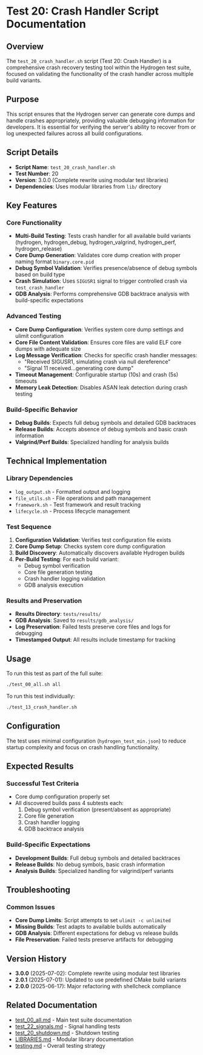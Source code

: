 # Test 20: Crash Handler Script Documentation

## Overview

The `test_20_crash_handler.sh` script (Test 20: Crash Handler) is a comprehensive crash recovery testing tool within the Hydrogen test suite, focused on validating the functionality of the crash handler across multiple build variants.

## Purpose

This script ensures that the Hydrogen server can generate core dumps and handle crashes appropriately, providing valuable debugging information for developers. It is essential for verifying the server's ability to recover from or log unexpected failures across all build configurations.

## Script Details

- **Script Name**: `test_20_crash_handler.sh`
- **Test Number**: 20
- **Version**: 3.0.0 (Complete rewrite using modular test libraries)
- **Dependencies**: Uses modular libraries from `lib/` directory

## Key Features

### Core Functionality

- **Multi-Build Testing**: Tests crash handler for all available build variants (hydrogen, hydrogen_debug, hydrogen_valgrind, hydrogen_perf, hydrogen_release)
- **Core Dump Generation**: Validates core dump creation with proper naming format `binary.core.pid`
- **Debug Symbol Validation**: Verifies presence/absence of debug symbols based on build type
- **Crash Simulation**: Uses `SIGUSR1` signal to trigger controlled crash via `test_crash_handler`
- **GDB Analysis**: Performs comprehensive GDB backtrace analysis with build-specific expectations

### Advanced Testing

- **Core Dump Configuration**: Verifies system core dump settings and ulimit configuration
- **Core File Content Validation**: Ensures core files are valid ELF core dumps with adequate size
- **Log Message Verification**: Checks for specific crash handler messages:
  - "Received SIGUSR1, simulating crash via null dereference"
  - "Signal 11 received...generating core dump"
- **Timeout Management**: Configurable startup (10s) and crash (5s) timeouts
- **Memory Leak Detection**: Disables ASAN leak detection during crash testing

### Build-Specific Behavior

- **Debug Builds**: Expects full debug symbols and detailed GDB backtraces
- **Release Builds**: Accepts absence of debug symbols and basic crash information
- **Valgrind/Perf Builds**: Specialized handling for analysis builds

## Technical Implementation

### Library Dependencies

- `log_output.sh` - Formatted output and logging
- `file_utils.sh` - File operations and path management
- `framework.sh` - Test framework and result tracking
- `lifecycle.sh` - Process lifecycle management

### Test Sequence

1. **Configuration Validation**: Verifies test configuration file exists
2. **Core Dump Setup**: Checks system core dump configuration
3. **Build Discovery**: Automatically discovers available Hydrogen builds
4. **Per-Build Testing**: For each build variant:
   - Debug symbol verification
   - Core file generation testing
   - Crash handler logging validation
   - GDB analysis execution

### Results and Preservation

- **Results Directory**: `tests/results/`
- **GDB Analysis**: Saved to `results/gdb_analysis/`
- **Log Preservation**: Failed tests preserve core files and logs for debugging
- **Timestamped Output**: All results include timestamp for tracking

## Usage

To run this test as part of the full suite:

```bash
./test_00_all.sh all
```

To run this test individually:

```bash
./test_13_crash_handler.sh
```

## Configuration

The test uses minimal configuration (`hydrogen_test_min.json`) to reduce startup complexity and focus on crash handling functionality.

## Expected Results

### Successful Test Criteria

- Core dump configuration properly set
- All discovered builds pass 4 subtests each:
  1. Debug symbol verification (present/absent as appropriate)
  2. Core file generation
  3. Crash handler logging
  4. GDB backtrace analysis

### Build-Specific Expectations

- **Development Builds**: Full debug symbols and detailed backtraces
- **Release Builds**: No debug symbols, basic crash information
- **Analysis Builds**: Specialized handling for valgrind/perf variants

## Troubleshooting

### Common Issues

- **Core Dump Limits**: Script attempts to set `ulimit -c unlimited`
- **Missing Builds**: Test adapts to available builds automatically
- **GDB Analysis**: Different expectations for debug vs release builds
- **File Preservation**: Failed tests preserve artifacts for debugging

## Version History

- **3.0.0** (2025-07-02): Complete rewrite using modular test libraries
- **2.0.1** (2025-07-01): Updated to use predefined CMake build variants
- **2.0.0** (2025-06-17): Major refactoring with shellcheck compliance

## Related Documentation

- [test_00_all.md](test_00_all.md) - Main test suite documentation
- [test_22_signals.md](test_22_signals.md) - Signal handling tests
- [test_20_shutdown.md](test_20_shutdown.md) - Shutdown testing
- [LIBRARIES.md](LIBRARIES.md) - Modular library documentation
- [testing.md](../../docs/testing.md) - Overall testing strategy